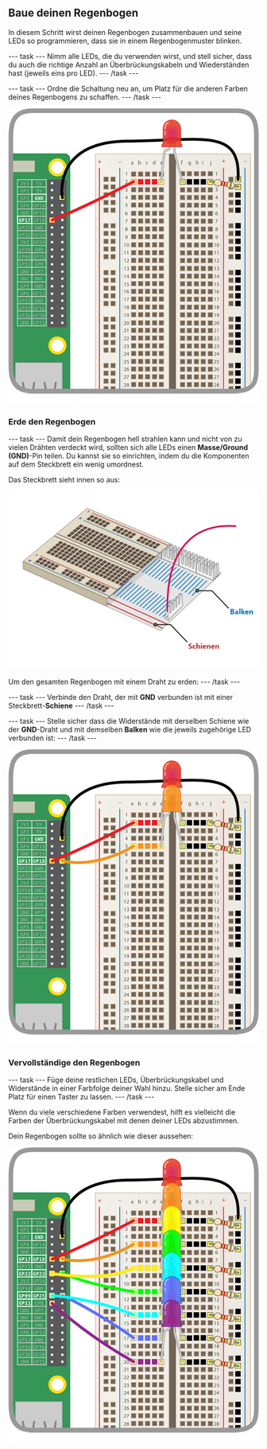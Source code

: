 ## Baue deinen Regenbogen

In diesem Schritt wirst deinen Regenbogen zusammenbauen und seine LEDs so programmieren, dass sie in einem Regenbogenmuster blinken.

--- task --- Nimm alle LEDs, die du verwenden wirst, und stell sicher, dass du auch die richtige Anzahl an Überbrückungskabeln und Wiederständen hast (jeweils eins pro LED). --- /task ---

--- task --- Ordne die Schaltung neu an, um Platz für die anderen Farben deines Regenbogens zu schaffen. --- /task ---

![Schaltung neu angeordnet](images/oneled.png)

### Erde den Regenbogen

--- task --- Damit dein Regenbogen hell strahlen kann und nicht von zu vielen Drähten verdeckt wird, sollten sich alle LEDs einen **Masse/Ground (GND)**-Pin teilen. Du kannst sie so einrichten, indem du die Komponenten auf dem Steckbrett ein wenig umordnest.

Das Steckbrett sieht innen so aus:

![Steckbrettquerschnitt](images/breadboardxsection.png)

Um den gesamten Regenbogen mit einem Draht zu erden: --- /task ---

--- task --- Verbinde den Draht, der mit **GND** verbunden ist mit einer Steckbrett-**Schiene** --- /task ---

--- task --- Stelle sicher dass die Widerstände mit derselben Schiene wie der **GND**-Draht und mit demselben **Balken** wie die jeweils zugehörige LED verbunden ist: --- /task ---

![LEDs hinzufügen](images/twoleds.png)

### Vervollständige den Regenbogen

--- task --- Füge deine restlichen LEDs, Überbrückungskabel und Widerstände in einer Farbfolge deiner Wahl hinzu. Stelle sicher am Ende Platz für einen Taster zu lassen. --- /task ---

Wenn du viele verschiedene Farben verwendest, hilft es vielleicht die Farben der Überbrückungskabel mit denen deiner LEDs abzustimmen.

Dein Regenbogen sollte so ähnlich wie dieser aussehen:

![Regenbogen-LEDs](images/rainbowleds.png)